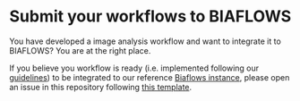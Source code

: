 # Submit your workflows to BIAFLOWS

You have developed a image analysis workflow and want to integrate it to BIAFLOWS? You are at the right place.

If you believe you workflow is ready (i.e. implemented following our [guidelines](https://neubias-wg5.github.io/creating_bia_workflow_and_adding_to_biaflows_instance.html)) to be integrated to our reference [Biaflows instance](biaflows.neubias.org), please open an issue in this repository following [this template](https://github.com/Neubias-WG5/SubmitToBiaflows/issues/new?assignees=&labels=new_workflow&template=workflow-integration-request.md&title=%5BWORKFLOW_NAME%5D+).

